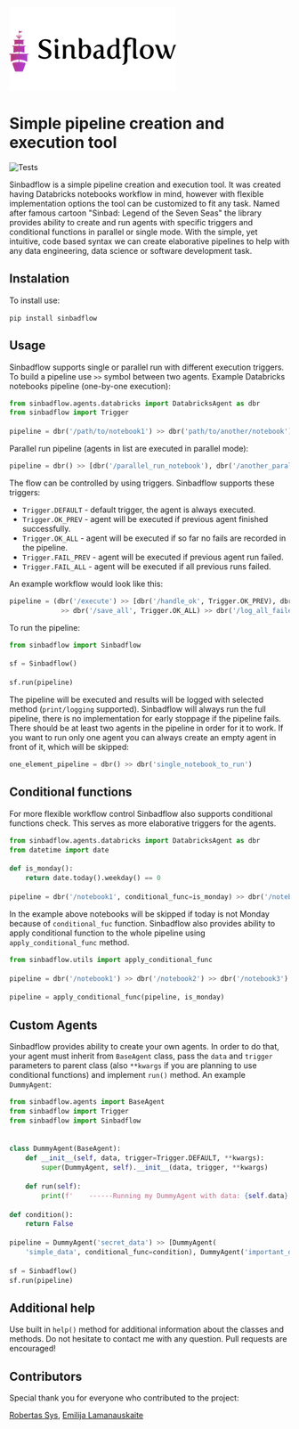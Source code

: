 ![Logo](https://raw.githubusercontent.com/Eimisas/sinbadflow/master/img/logo.png)
# Simple pipeline creation and execution tool

![Tests](https://github.com/Eimisas/Sinbadflow/workflows/Tests/badge.svg)

Sinbadflow is a simple pipeline creation and execution tool. It was created having Databricks notebooks workflow in mind, however with flexible implementation options the tool can be customized to fit any task. Named after famous cartoon "Sinbad: Legend of the Seven Seas" the library provides ability to create and run agents with specific triggers and conditional functions in parallel or single mode. With the simple, yet intuitive, code based syntax we can create elaborative pipelines to help with any data engineering, data science or software development task.

## Instalation

To install use:

```pip install sinbadflow```

## Usage

Sinbadflow supports single or parallel run with different execution triggers. To build a pipeline use ```>>``` symbol between two agents. Example Databricks notebooks pipeline (one-by-one execution):

```python
from sinbadflow.agents.databricks import DatabricksAgent as dbr
from sinbadflow import Trigger

pipeline = dbr('/path/to/notebook1') >> dbr('path/to/another/notebook')
```
Parallel run pipeline (agents in list are executed in parallel mode):

```python
pipeline = dbr() >> [dbr('/parallel_run_notebook'), dbr('/another_parallel_notebook')]
```

The flow can be controlled by using triggers. Sinbadflow supports these triggers:

* ```Trigger.DEFAULT``` - default trigger, the agent is always executed.
* ```Trigger.OK_PREV``` - agent will be executed if previous agent finished successfully.
* ```Trigger.OK_ALL``` - agent will be executed if so far no fails are recorded in the pipeline.
* ```Trigger.FAIL_PREV``` - agent will be executed if previous agent run failed.
* ```Trigger.FAIL_ALL``` - agent will be executed if all previous runs failed.

An example workflow would look like this:

```python
pipeline = (dbr('/execute') >> [dbr('/handle_ok', Trigger.OK_PREV), dbr('/handle_fail', Trigger.FAIL_PREV)]
             >> dbr('/save_all', Trigger.OK_ALL) >> dbr('/log_all_failed', Trigger.FAIL_ALL))
```
To run the pipeline:

```python
from sinbadflow import Sinbadflow

sf = Sinbadflow()

sf.run(pipeline)
```
The pipeline will be executed and results will be logged with selected method (```print/logging``` supported). Sinbadflow will always run the full pipeline, there is no implementation for early stoppage if the pipeline fails. There should be at least two agents in the pipeline in order for it to work. If you want to run only one agent you can always create an empty agent in front of it, which will be skipped:

```python
one_element_pipeline = dbr() >> dbr('single_notebook_to_run')
```

## Conditional functions

For more flexible workflow control Sinbadflow also supports conditional functions check. This serves as more elaborative triggers for the agents. 

```python
from sinbadflow.agents.databricks import DatabricksAgent as dbr
from datetime import date

def is_monday():
    return date.today().weekday() == 0
        
pipeline = dbr('/notebook1', conditional_func=is_monday) >> dbr('/notebook2', conditional_func=is_monday)
```
In the example above notebooks will be skipped if today is not Monday because of `conditional_fuc` function. Sinbadflow also provides ability to apply conditional function to the whole pipeline using `apply_conditional_func` method.

```python
from sinbadflow.utils import apply_conditional_func

pipeline = dbr('/notebook1') >> dbr('/notebook2') >> dbr('/notebook3')

pipeline = apply_conditional_func(pipeline, is_monday)
```

## Custom Agents

Sinbadflow provides ability to create your own agents. In order to do that, your agent must inherit from ```BaseAgent``` class, pass the ```data``` and `trigger` parameters to parent class (also `**kwargs` if you are planning to use conditional functions) and implement ```run()``` method. An example ```DummyAgent```:

```python
from sinbadflow.agents import BaseAgent
from sinbadflow import Trigger
from sinbadflow import Sinbadflow


class DummyAgent(BaseAgent):
    def __init__(self, data, trigger=Trigger.DEFAULT, **kwargs):
        super(DummyAgent, self).__init__(data, trigger, **kwargs)

    def run(self):
        print(f'    ------Running my DummyAgent with data: {self.data}')

def condition():
    return False

pipeline = DummyAgent('secret_data') >> [DummyAgent(
    'simple_data', conditional_func=condition), DummyAgent('important_data', Trigger.OK_ALL)]

sf = Sinbadflow()
sf.run(pipeline)

```

## Additional help

Use built in ```help()``` method for additional information about the classes and methods. Do not hesitate to contact me with any question. Pull requests are encouraged!

## Contributors

Special thank you for everyone who contributed to the project:

[Robertas Sys](https://github.com/rob-sys), [Emilija Lamanauskaite](https://github.com/emilijalamanauskaite)
